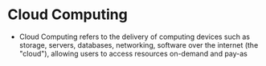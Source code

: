 # Cloud Computing
- Cloud Computing refers to the delivery of computing devices such as storage, servers, databases, networking, software over the internet (the "cloud"), allowing users to access resources on-demand and pay-as